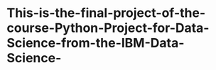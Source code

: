 # This-is-the-final-project-of-the-course-Python-Project-for-Data-Science-from-the-IBM-Data-Science-